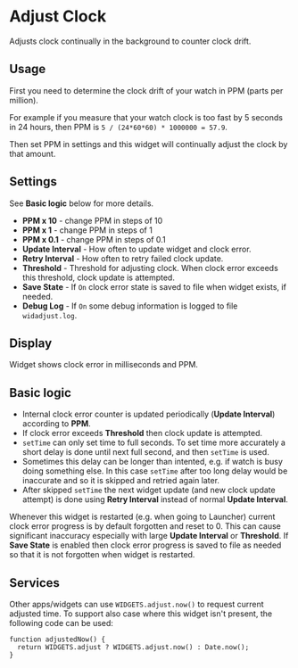 # Adjust Clock

Adjusts clock continually in the background to counter clock drift.

## Usage

First you need to determine the clock drift of your watch in PPM (parts per million).

For example if you measure that your watch clock is too fast by 5 seconds in 24 hours,
then PPM is `5 / (24*60*60) * 1000000 = 57.9`.

Then set PPM in settings and this widget will continually adjust the clock by that amount.

## Settings

See **Basic logic** below for more details.

- **PPM x 10** - change PPM in steps of 10
- **PPM x 1** - change PPM in steps of 1
- **PPM x 0.1** - change PPM in steps of 0.1
- **Update Interval** - How often to update widget and clock error.
- **Retry Interval** - How often to retry failed clock update.
- **Threshold** - Threshold for adjusting clock.
  When clock error exceeds this threshold, clock update is attempted.
- **Save State** - If `On` clock error state is saved to file when widget exists, if needed.
- **Debug Log** - If `On` some debug information is logged to file `widadjust.log`.

## Display

Widget shows clock error in milliseconds and PPM.

## Basic logic

- Internal clock error counter is updated periodically (**Update Interval**)
  according to **PPM**.
- If clock error exceeds **Threshold** then clock update is attempted.
- `setTime` can only set time to full seconds. To set time more accurately
  a short delay is done until next full second, and then `setTime` is used.
- Sometimes this delay can be longer than intented, e.g. if watch is
  busy doing something else. In this case `setTime` after too long delay
  would be inaccurate and so it is skipped and retried again later.
- After skipped `setTime` the next widget update (and new clock update attempt)
  is done using **Retry Interval** instead of normal **Update Interval**.

Whenever this widget is restarted (e.g. when going to Launcher)
current clock error progress is by default forgotten and reset to 0.
This can cause significant inaccuracy especially with large **Update Interval** or **Threshold**.
If **Save State** is enabled then clock error progress is saved to file as needed
so that it is not forgotten when widget is restarted.

## Services

Other apps/widgets can use `WIDGETS.adjust.now()` to request current adjusted time.
To support also case where this widget isn't present, the following code can be used:

```
function adjustedNow() {
  return WIDGETS.adjust ? WIDGETS.adjust.now() : Date.now();
}
```
